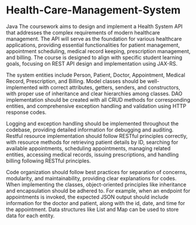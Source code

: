 # Health-Care-Management-System
Java
The coursework aims to design and implement a Health System API that addresses the complex requirements of modern healthcare management. The API will serve as the foundation for various healthcare applications, providing essential functionalities for patient management, appointment scheduling, medical record keeping, prescription management, and billing. The course is designed to align with specific student learning goals, focusing on REST API design and implementation using JAX-RS.

The system entities include Person, Patient, Doctor, Appointment, Medical Record, Prescription, and Billing. Model classes should be well-implemented with correct attributes, getters, senders, and constructors, with proper use of inheritance and clear hierarchies among classes. DAO implementation should be created with all CRUD methods for corresponding entities, and comprehensive exception handling and validation using HTTP response codes.

Logging and exception handling should be implemented throughout the codebase, providing detailed information for debugging and auditing. Restful resource implementation should follow RESTful principles correctly, with resource methods for retrieving patient details by ID, searching for available appointments, scheduling appointments, managing related entities, accessing medical records, issuing prescriptions, and handling billing following RESTful principles.

Code organization should follow best practices for separation of concerns, modularity, and maintainability, providing clear explanations for codes. When implementing the classes, object-oriented principles like inheritance and encapsulation should be adhered to. For example, when an endpoint for appointments is invoked, the expected JSON output should include information for the doctor and patient, along with the id, date, and time for the appointment. Data structures like List and Map can be used to store data for each entity.
